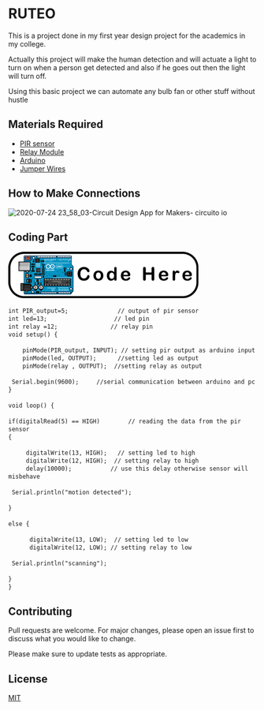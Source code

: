 # RUTEO

This is a project done in my first year design project for the academics in my college.

Actually this project will make the human detection and will actuate a  light to turn on when a person get detected and also if he goes out then the light will turn off. 

Using this basic project we can automate any bulb fan or other stuff without hustle 


## Materials Required

* [PIR sensor](https://www.amazon.in/Generic-HC-SR501-Sensor-Pyroelectric-Infrared/dp/B00VNWWZM0/ref=sr_1_4?dchild=1&keywords=pir&qid=1595614569&sr=8-4)
* [Relay Module](https://www.amazon.in/SunRobotics-Single-Channel-Arduino-RaspberryPI/dp/B0731F48HN/ref=sr_1_22?crid=JM4BZH3ZV4CA&dchild=1&keywords=relay+module+single+channel&qid=1595614649&sprefix=relay+module+single+%2Caps%2C491&sr=8-22)
* [Arduino](https://www.amazon.in/Robotbanao-Atmega328p-Cable-Length-Black/dp/B06XBMB9T1/ref=sxin_7_ac_d_rm?ac_md=0-0-YXJkdWlubyB1bm8%3D-ac_d_rm&crid=DET8IO2B69E0&cv_ct_cx=arduino+uno&dchild=1&keywords=arduino+uno&pd_rd_i=B06XBMB9T1&pd_rd_r=028fc224-284e-4f8f-aff0-dcca471a8f37&pd_rd_w=DEYYD&pd_rd_wg=x5Uwg&pf_rd_p=66a0eddc-0d01-4352-8c36-110e50afc8ce&pf_rd_r=Q9Q8RH6SNH5B3625HN9B&psc=1&qid=1595614714&sprefix=ard%2Caps%2C382&sr=1-1-fe323411-17bb-433b-b2f8-c44f2e1370d4)
* [Jumper Wires](https://www.amazon.in/Jumper-Wires-Male-female-Pieces/dp/B00ZYFX6A2/ref=sr_1_2?crid=2VVUFH8F04QM8&dchild=1&keywords=jumper+wires&qid=1595614747&sprefix=jumber%2Caps%2C463&sr=8-2)


## How to Make Connections


![2020-07-24 23_58_03-Circuit Design App for Makers- circuito io](https://user-images.githubusercontent.com/62613560/88424745-ba132380-ce0b-11ea-8e99-b5b10f4b1f64.png)


## Coding Part
[![button](https://github.com/Grigary-C-Antony/Dracorig/blob/master/Assets/Images/Untitled-1n.png)](https://github.com/Grigary-C-Antony/Dracorig/blob/master/ARDUINO/RUTEO/pir_code.ino)

```
int PIR_output=5;              // output of pir sensor
int led=13;                   // led pin
int relay =12;               // relay pin
void setup() {

    pinMode(PIR_output, INPUT); // setting pir output as arduino input
    pinMode(led, OUTPUT);      //setting led as output
    pinMode(relay , OUTPUT);  //setting relay as output
   
 Serial.begin(9600);     //serial communication between arduino and pc
}

void loop() {

if(digitalRead(5) == HIGH)        // reading the data from the pir sensor
{

     digitalWrite(13, HIGH);   // setting led to high
     digitalWrite(12, HIGH);  // setting relay to high
     delay(10000);           // use this delay otherwise sensor will misbehave

 Serial.println("motion detected");
 
}

else {

      digitalWrite(13, LOW);  // setting led to low
      digitalWrite(12, LOW); // setting relay to low

 Serial.println("scanning");

}
}
```

## Contributing
Pull requests are welcome. For major changes, please open an issue first to discuss what you would like to change.

Please make sure to update tests as appropriate.

## License
[MIT](https://choosealicense.com/licenses/mit/)
